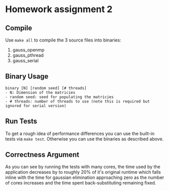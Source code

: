 # Homework assignment 2
## Compile
Use `make all` to compile the 3 source files into binaries:
1. gauss_openmp
2. gauss_pthread
3. gauss_serial

## Binary Usage
```
binary [N] [random seed] [# threads]
- N: Dimension of the matricies
- random seed: seed for populating the matricies
- # threads: number of threads to use (note this is required but ignored for serial version)
```

## Run Tests
To get a rough idea of performance differences you can use the built-in tests via `make test`. Otherwise you can use the binaries as described above.

## Correctness Argument
As you can see by running the tests with many cores, the time used by the application decreases by to roughly 20% of it's original runtime which falls inline with the time for gaussian elimination approaching zero as the number of cores increases and the time spent back-substituting remaining fixed.